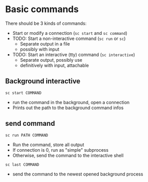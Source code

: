 # Basic commands

There should be 3 kinds of commands:
- Start or modify a connection (`sc start` and `sc command`)
- TODO: Start a non-interactive command (`sc run` or `sc`)
  - Separate output in a file
  - possibly with input
- TODO: Start an interactive (tty) command (`sc interactive`)
  - Separate output, possibly use
  - definitively with input, attachable

## Background interactive

`sc start COMMAND`

- run the command in the background, open a connection
- Prints out the path to the background command infos

## send command

`sc run PATH COMMAND`

- Run the command, store all output
- If connection is 0, run as "simple" subprocess
- Otherwise, send the command to the interactive shell

`sc last COMMAND`

- send the command to the newest opened background process
